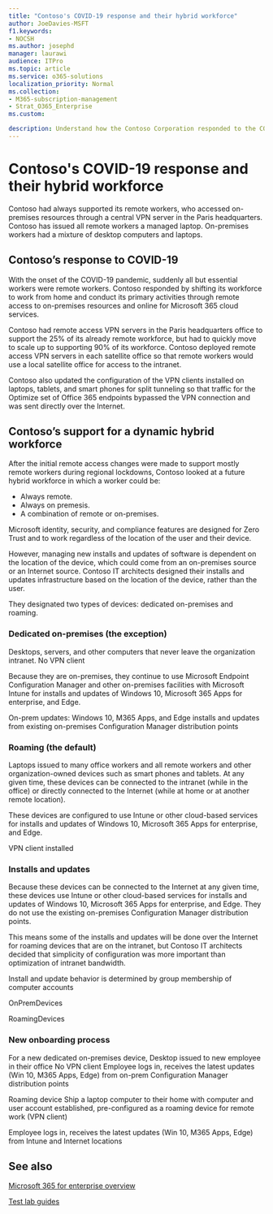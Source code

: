 ```yaml
---
title: "Contoso's COVID-19 response and their hybrid workforce"
author: JoeDavies-MSFT
f1.keywords:
- NOCSH
ms.author: josephd
manager: laurawi
audience: ITPro
ms.topic: article
ms.service: o365-solutions
localization_priority: Normal
ms.collection: 
- M365-subscription-management
- Strat_O365_Enterprise
ms.custom:

description: Understand how the Contoso Corporation responded to the COVID-19 pandemic and engineered their software install and update infrastructure for a hybrid workforce.
---
```


# Contoso's COVID-19 response and their hybrid workforce

Contoso had always supported its remote workers, who accessed on-premises resources through a central VPN server in the Paris headquarters. Contoso has issued all remote workers a managed laptop. On-premises workers had a mixture of desktop computers and laptops.

## Contoso’s response to COVID-19

With the onset of the COVID-19 pandemic, suddenly all but essential workers were remote workers. Contoso responded by shifting its workforce to work from home and conduct its primary activities through remote access to on-premises resources and online for Microsoft 365 cloud services.

Contoso had remote access VPN servers in the Paris headquarters office to support the 25% of its already remote workforce, but had to quickly move to scale up to supporting 90% of its workforce. Contoso deployed remote access VPN servers in each satellite office so that remote workers would use a local satellite office for access to the intranet.

Contoso also updated the configuration of the VPN clients installed on laptops, tablets, and smart phones for split tunneling so that traffic for the Optimize set of Office 365 endpoints bypassed the VPN connection and was sent directly over the Internet.


## Contoso’s support for a dynamic hybrid workforce

After the initial remote access changes were made to support mostly remote workers during regional lockdowns, Contoso looked at a future hybrid workforce in which a worker could be:

- Always remote.
- Always on premesis.
- A combination of remote or on-premises.

Microsoft identity, security, and compliance features are designed for Zero Trust and to work regardless of the location of the user and their device. 

However, managing new installs and updates of software is dependent on the location of the device, which could come from an on-premises source or an Internet source. Contoso IT architects designed their installs and updates infrastructure based on the location of the device, rather than the user.

They designated two types of devices: dedicated on-premises and roaming.

### Dedicated on-premises (the exception)

Desktops, servers, and other computers that never leave the organization intranet.
No VPN client

Because they are on-premises, they continue to use Microsoft Endpoint Configuration Manager and other on-premises facilities with Microsoft Intune for installs and updates of Windows 10, Microsoft 365 Apps for enterprise, and Edge.

On-prem updates: Windows 10, M365 Apps, and Edge installs and updates from existing on-premises Configuration Manager distribution points


### Roaming (the default)

Laptops issued to many office workers and all remote workers and other organization-owned devices such as smart phones and tablets. At any given time, these devices can be connected to the intranet (while in the office) or directly connected to the Internet (while at home or at another remote location). 

These devices are configured to use Intune or other cloud-based services for installs and updates of Windows 10, Microsoft 365 Apps for enterprise, and Edge.

VPN client installed

### Installs and updates

Because these devices can be connected to the Internet at any given time, these devices use Intune or other cloud-based services for installs and updates of Windows 10, Microsoft 365 Apps for enterprise, and Edge. They do not use the existing on-premises Configuration Manager distribution points.

This means some of the installs and updates will be done over the Internet for roaming devices that are on the intranet, but Contoso IT architects decided that simplicity of configuration was more important than optimization of intranet bandwidth.

Install and update behavior is determined by group membership of computer accounts

OnPremDevices

RoamingDevices


### New onboarding process

For a new dedicated on-premises device, 
Desktop issued to new employee in their office
No VPN client
Employee logs in, receives the latest updates (Win 10, M365 Apps, Edge) from on-prem Configuration Manager distribution points

Roaming device
Ship a laptop computer to their home with computer and user account established, pre-configured as a roaming device for remote work (VPN client)

Employee logs in, receives the latest updates (Win 10, M365 Apps, Edge) from Intune and Internet locations




## See also

[Microsoft 365 for enterprise overview](microsoft-365-overview.md)

[Test lab guides](m365-enterprise-test-lab-guides.md)
